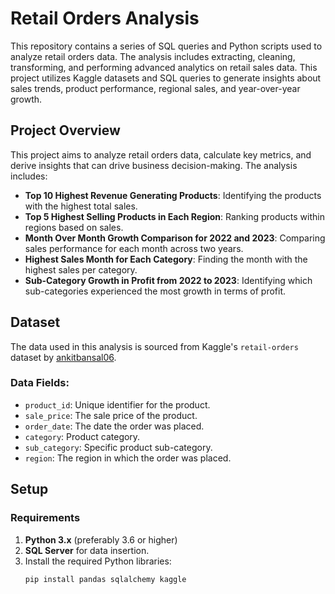 # Retail Orders Analysis

This repository contains a series of SQL queries and Python scripts used to analyze retail orders data. The analysis includes extracting, cleaning, transforming, and performing advanced analytics on retail sales data. This project utilizes Kaggle datasets and SQL queries to generate insights about sales trends, product performance, regional sales, and year-over-year growth.

## Project Overview

This project aims to analyze retail orders data, calculate key metrics, and derive insights that can drive business decision-making. The analysis includes:

- **Top 10 Highest Revenue Generating Products**: Identifying the products with the highest total sales.
- **Top 5 Highest Selling Products in Each Region**: Ranking products within regions based on sales.
- **Month Over Month Growth Comparison for 2022 and 2023**: Comparing sales performance for each month across two years.
- **Highest Sales Month for Each Category**: Finding the month with the highest sales per category.
- **Sub-Category Growth in Profit from 2022 to 2023**: Identifying which sub-categories experienced the most growth in terms of profit.

## Dataset

The data used in this analysis is sourced from Kaggle's `retail-orders` dataset by [ankitbansal06](https://www.kaggle.com/datasets/ankitbansal06/retail-orders).

### Data Fields:
- `product_id`: Unique identifier for the product.
- `sale_price`: The sale price of the product.
- `order_date`: The date the order was placed.
- `category`: Product category.
- `sub_category`: Specific product sub-category.
- `region`: The region in which the order was placed.

## Setup

### Requirements

1. **Python 3.x** (preferably 3.6 or higher)
2. **SQL Server** for data insertion.
3. Install the required Python libraries:
   ```bash
   pip install pandas sqlalchemy kaggle

